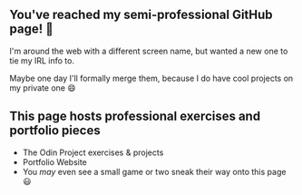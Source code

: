 ## You've reached my semi-professional GitHub page! 👋
 I'm around the web with a different screen name, but wanted a new one to tie my IRL info to.
 
 Maybe one day I'll formally merge them, because I do have cool projects on my private one 😄
 
  ## This page hosts professional exercises and portfolio pieces
  - The Odin Project exercises & projects
  - Portfolio Website
  - You _may_ even see a small game or two sneak their way onto this page 😃

<!--
**SpicyCrisps/SpicyCrisps** is a ✨ _special_ ✨ repository because its `README.md` (this file) appears on your GitHub profile.

Here are some ideas to get you started:

- 🔭 I’m currently working on ...
- 🌱 I’m currently learning ...
- 👯 I’m looking to collaborate on ...
- 🤔 I’m looking for help with ...
- 💬 Ask me about ...
- 📫 How to reach me: ...
- 😄 Pronouns: ...
- ⚡ Fun fact: ...
-->
